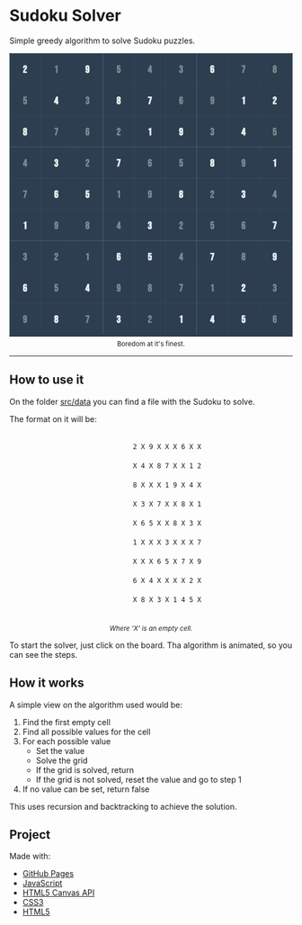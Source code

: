 # Sudoku Solver

Simple greedy algorithm to solve Sudoku puzzles.

<center>
    <img src=".github/screenshot01.png" style="max-height: 600px"/>
</center>

<center>
    <small>
        Boredom at it's finest.
    </small>
</center>

---

## How to use it

On the folder [src/data](src/data) you can find a file with the Sudoku to solve.

The format on it will be:

<center>
    <code>
        2 X 9 X X X 6 X X<br/>
        X 4 X 8 7 X X 1 2<br/>
        8 X X X 1 9 X 4 X<br/>
        X 3 X 7 X X 8 X 1<br/>
        X 6 5 X X 8 X 3 X<br/>
        1 X X X 3 X X X 7<br/>
        X X X 6 5 X 7 X 9<br/>
        6 X 4 X X X X 2 X<br/>
        X 8 X 3 X 1 4 5 X<br/>
    </code>
</center>
<center>
    <small>
        <i>Where 'X' is an empty cell.</i>
    </small>
</center>

To start the solver, just click on the board.
Tha algorithm is animated, so you can see the steps.


## How it works

A simple view on the algorithm used would be:

1. Find the first empty cell
2. Find all possible values for the cell
3. For each possible value
    - Set the value
    - Solve the grid
    - If the grid is solved, return
    - If the grid is not solved, reset the value and go to step 1
4. If no value can be set, return false

This uses recursion and backtracking to achieve the solution.

## Project

Made with:

- [GitHub Pages](https://pages.github.com/)
- [JavaScript](https://developer.mozilla.org/en-US/docs/Web/JavaScript)
- [HTML5 Canvas API](https://developer.mozilla.org/en-US/docs/Web/API/Canvas_API)
- [CSS3](https://developer.mozilla.org/en-US/docs/Web/CSS)
- [HTML5](https://developer.mozilla.org/en-US/docs/Web/HTML)
